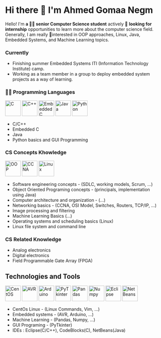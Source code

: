 # Hi there 👋 I'm Ahmed Gomaa Negm

Hello! I'm **a 👨‍🎓 senior Computer Science student** actively 🔎 **looking for internship** opportunities to learn more about the computer science field. 
Generally, I am really 🤩interested in OOP approaches, Linux, Java, Embedded Systems, and Machine Learning topics.

### Currently

* Finishing summer Embedded Systems ITI (Information Technology Institute) camp.
* Working as a team member in a group to deploy embedded system projects as a way of learning.

### 👨‍💻 Programming Languages

<div style="display:inline">
  <img src="https://image.flaticon.com/icons/png/512/919/919839.png" alt="C" height="50px" />
  <img src="https://image.flaticon.com/icons/png/512/919/919841.png" alt="C++" height="50px" />
  <img src="https://www.chetu.com/img/on-demand-developers/embedded-c/logo/embeded-c.png" alt="Embedded C" height="50px" />
  <img src="https://image0.flaticon.com/icons/png/128/226/226777.png" alt="Java" height="50px" />
  <img src="https://upload.wikimedia.org/wikipedia/commons/thumb/c/c3/Python-logo-notext.svg/2048px-Python-logo-notext.svg.png" alt="Python" height="50px" />
</div>

* C/C++
* Embedded C
* Java
* Python basics and GUI Programming



### CS Concepts Khowledge

<div style="display:inline">
  <img src="https://upload.wikimedia.org/wikipedia/commons/thumb/b/bd/OOP.svg/1280px-OOP.svg.png" alt="OOP" height="50px" />
  <img src="https://symspire.com/wp-content/uploads/2016/08/Cisco-CCNA-Logo.jpg" alt="CCNA" height="50px" />
  <img src="https://image.flaticon.com/icons/png/512/518/518713.png" alt="Linux" height="50px" />
</div>

* Software engineering concepts - (SDLC, working models, Scrum, ...)
* Object Oriented Programing concepts - (principals, implementation using Java)
* Computer architecture and organization - (...)
* Networking basics - (CCNA, OSI Model, Switches, Routers, TCP/IP, ...)
* Image processing and filtering
* Machine Learning Basics (...)
* Operating systems and scheduling basics (Linux)
* Linux file system and command line

### CS Related Knowledge

* Analog electronics
* Digital electronics
* Field Programmable Gate Array (FPGA)

## Technologies and Tools

<div style="display:inline">
  <img src="https://cdn.worldvectorlogo.com/logos/centos.svg" alt="CentOS" height="50px" />
  <img src="https://upload.wikimedia.org/wikipedia/commons/thumb/9/96/Avr_logo.svg/1200px-Avr_logo.svg.png" alt="AVR" height="50px" />
  <img src="https://img.icons8.com/color/452/arduino.png" alt="Arduino" height="50px" />
  <img src="https://miro.medium.com/max/558/1*0fDzLmYk12nQ3KeqK4360A.png" alt="PyTkinter" height="50px" />
  <img src="https://upload.wikimedia.org/wikipedia/commons/thumb/e/ed/Pandas_logo.svg/1200px-Pandas_logo.svg.png" alt="Pandas" height="50px" />
  <img src="https://upload.wikimedia.org/wikipedia/commons/thumb/3/31/NumPy_logo_2020.svg/1200px-NumPy_logo_2020.svg.png" alt="Numpy" height="50px" />
  <img src="https://upload.wikimedia.org/wikipedia/commons/thumb/d/d0/Eclipse-Luna-Logo.svg/1280px-Eclipse-Luna-Logo.svg.png" alt="Eclipse" height="50px" />
  <img src="https://pbs.twimg.com/media/DbyDpx3X0AAnSls.png" alt="NetBeans" height="50px" />
</div>

* CentOs Linux - (Linux Commands, Vim, ...)
* Embedded systems - (AVR, Arduino, ...)
* Machine Learning - (Pandas, Numpy, ...)
* GUI Programing - (PyTkinter)
* IDEs : Eclipse(C/C++), CodeBlocks(C), NetBeans(Java)


